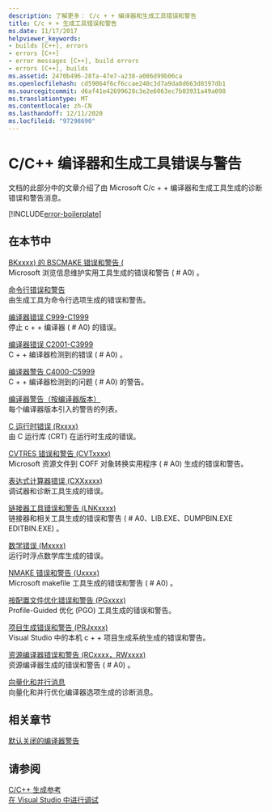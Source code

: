 ```yaml
---
description: 了解更多： C/c + + 编译器和生成工具错误和警告
title: C/c + + 生成工具错误和警告
ms.date: 11/17/2017
helpviewer_keywords:
- builds [C++], errors
- errors [C++]
- error messages [C++], build errors
- errors [C++], builds
ms.assetid: 2470b496-28fa-47e7-a238-a086d99b06ca
ms.openlocfilehash: cd59064f6cf6ccae240c3d7a9da8d663d0397db1
ms.sourcegitcommit: d6af41e42699628c3e2e6063ec7b03931a49a098
ms.translationtype: MT
ms.contentlocale: zh-CN
ms.lasthandoff: 12/11/2020
ms.locfileid: "97298690"
---
```

# <a name="cc-compiler-and-build-tools-errors-and-warnings"></a>C/C++ 编译器和生成工具错误与警告

文档的此部分中的文章介绍了由 Microsoft C/c + + 编译器和生成工具生成的诊断错误和警告消息。

[!INCLUDE[error-boilerplate](../includes/error-boilerplate.md)]

## <a name="in-this-section"></a>在本节中

[BKxxxx) 的 BSCMAKE 错误和警告 (](../tool-errors/bscmake-errors-bk1500-through-bk4505.md) \
Microsoft 浏览信息维护实用工具生成的错误和警告 ( # A0) 。

[命令行错误和警告](../tool-errors/command-line-errors-d8000-through-d9999.md) \
由生成工具为命令行选项生成的错误和警告。

[编译器错误 C999-C1999](../compiler-errors-1/compiler-fatal-errors-c999-through-c1999.md) \
停止 c + + 编译器 ( # A0) 的错误。

[编译器错误 C2001-C3999](../compiler-errors-1/compiler-errors-c2001-through-c2099.md) \
C + + 编译器检测到的错误 ( # A0) 。

[编译器警告 C4000-C5999](../compiler-warnings/compiler-warnings-c4000-through-c4199.md) \
C + + 编译器检测到的问题 ( # A0) 的警告。

[编译器警告（按编译器版本）](../compiler-warnings/compiler-warnings-by-compiler-version.md) \
每个编译器版本引入的警告的列表。

[C 运行时错误 (Rxxxx) ](../tool-errors/c-runtime-errors-r6002-through-r6035.md) \
由 C 运行库 (CRT) 在运行时生成的错误。

[CVTRES 错误和警告 (CVTxxxx) ](../tool-errors/cvtres-errors-cvt1100-through-cvt4001.md) \
Microsoft 资源文件到 COFF 对象转换实用程序 ( # A0) 生成的错误和警告。

[表达式计算器错误 (CXXxxxx) ](../tool-errors/expression-evaluator-errors-cxx0000-through-cxx0072.md) \
调试器和诊断工具生成的错误。

[链接器工具错误和警告 (LNKxxxx) ](../tool-errors/linker-tools-errors-and-warnings.md) \
链接器和相关工具生成的错误和警告 ( # A0、LIB.EXE、DUMPBIN.EXE EDITBIN.EXE) 。

[数学错误 (Mxxxx) ](../tool-errors/math-errors-m6101-through-m6205.md) \
运行时浮点数学库生成的错误。

[NMAKE 错误和警告 (Uxxxx) ](../tool-errors/nmake-errors-u1000-through-u4011.md) \
Microsoft makefile 工具生成的错误和警告 ( # A0) 。

[按配置文件优化错误和警告 (PGxxxx) ](../tool-errors/profile-guided-optimization-errors-and-warnings.md) \
Profile-Guided 优化 (PGO) 工具生成的错误和警告。

[项目生成错误和警告 (PRJxxxx) ](../tool-errors/project-build-errors-and-warnings-prjxxxx.md) \
Visual Studio 中的本机 c + + 项目生成系统生成的错误和警告。

[资源编译器错误和警告 (RCxxxx，RWxxxx) ](../tool-errors/resource-compiler-errors-rc1000-through-rc4413.md) \
资源编译器生成的错误和警告 ( # A0) 。

[向量化和并行消息](../tool-errors/vectorizer-and-parallelizer-messages.md) \
向量化和并行优化编译器选项生成的诊断消息。

## <a name="related-sections"></a>相关章节

[默认关闭的编译器警告](../../preprocessor/compiler-warnings-that-are-off-by-default.md)

## <a name="see-also"></a>请参阅

[C/C++ 生成参考](../../build/reference/c-cpp-building-reference.md) \
[在 Visual Studio 中进行调试](/visualstudio/debugger/debugging-in-visual-studio)
